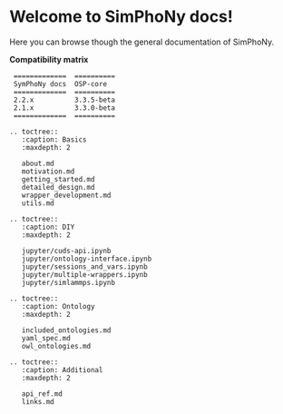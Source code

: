 # Welcome to SimPhoNy docs!
Here you can browse though the general documentation of SimPhoNy.

**Compatibility matrix**

```eval_rst
 =============  ==========
 SymPhoNy docs  OSP-core  
 =============  ==========
 2.2.x          3.3.5-beta
 2.1.x          3.3.0-beta
 =============  ==========
```

```eval_rst
.. toctree::
   :caption: Basics
   :maxdepth: 2

   about.md
   motivation.md
   getting_started.md
   detailed_design.md
   wrapper_development.md
   utils.md

.. toctree::
   :caption: DIY
   :maxdepth: 2

   jupyter/cuds-api.ipynb
   jupyter/ontology-interface.ipynb
   jupyter/sessions_and_vars.ipynb
   jupyter/multiple-wrappers.ipynb
   jupyter/simlammps.ipynb

.. toctree::
   :caption: Ontology
   :maxdepth: 2

   included_ontologies.md
   yaml_spec.md
   owl_ontologies.md

.. toctree::
   :caption: Additional
   :maxdepth: 2

   api_ref.md
   links.md

```
